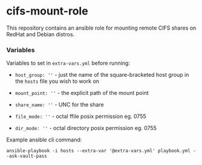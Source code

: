 # cifs-mount-role
This repository contains an ansible role for mounting remote CIFS shares on RedHat and Debian distros.

### Variables
Variables to set in `extra-vars.yml` before running:
- `host_group: ''` - just the name of the square-bracketed host group in the `hosts` file you wish to work on

- `mount_point: ''` - the explicit path of the mount point

- `share_name: ''` - UNC for the share

- `file_mode: ''` - octal ffile posix permission eg. 0755

- `dir_mode: ''` - octal directory posix permission eg. 0755

Example ansible cli command:

`ansible-playbook -i hosts --extra-var '@extra-vars.yml' playbook.yml --ask-vault-pass`
